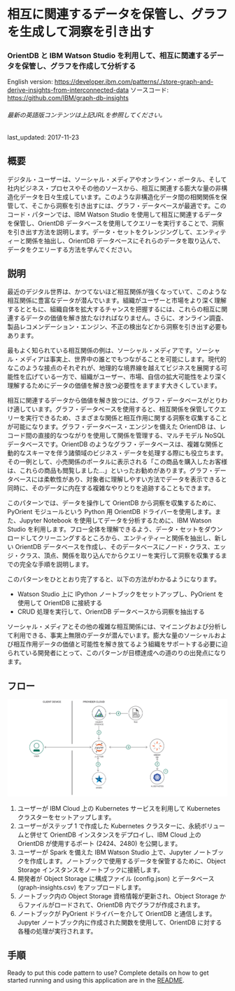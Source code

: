 # 相互に関連するデータを保管し、グラフを生成して洞察を引き出す

### OrientDB と IBM Watson Studio を利用して、相互に関連するデータを保管し、グラフを作成して分析する

English version: https://developer.ibm.com/patterns/./store-graph-and-derive-insights-from-interconnected-data
  ソースコード: https://github.com/IBM/graph-db-insights

###### 最新の英語版コンテンツは上記URLを参照してください。
last_updated: 2017-11-23

 
## 概要

デジタル・ユーザーは、ソーシャル・メディアやオンライン・ポータル、そして社内ビジネス・プロセスやその他のソースから、相互に関連する膨大な量の非構造化データを日々生成しています。このような非構造化データ間の相関関係を保管して、そこから洞察を引き出すには、グラフ・データベースが最適です。このコード・パターンでは、IBM Watson Studio を使用して相互に関連するデータを保管し、OrientDB データベースを使用してクエリーを実行することで、洞察を引き出す方法を説明します。データ・セットをクレンジングして、エンティティーと関係を抽出し、OrientDB データベースにそれらのデータを取り込んで、データをクエリーする方法を学んでください。

## 説明

最近のデジタル世界は、かつてないほど相互関係が強くなっていて、このような相互関係に豊富なデータが潜んでいます。組織がユーザーと市場をより深く理解するとともに、組織自体を拡大するチャンスを把握するには、これらの相互に関連するデータの価値を解き放たなければなりません。さらに、オンライン調査、製品レコメンデーション・エンジン、不正の検出などから洞察を引き出す必要もあります。

最もよく知られている相互関係の例は、ソーシャル・メディアです。ソーシャル・メディアは事実上、世界中の誰とでもつながることを可能にします。現代的なこのような接点のそれぞれが、地理的な境界線を越えてビジネスを展開する可能性を広げている一方で、組織がユーザー、市場、自信の拡大可能性をより深く理解するためにデータの価値を解き放つ必要性をますます大きくしています。

相互に関連するデータから価値を解き放つには、グラフ・データベースがとりわけ適しています。グラフ・データベースを使用すると、相互関係を保管してクエリーを実行できるため、さまざまな関係と相互作用に関する洞察を収集することが可能になります。グラフ・データベース・エンジンを備えた OrientDB は、レコード間の直接的なつながりを使用して関係を管理する、マルチモデル NoSQL データベースです。OrientDB のようなグラフ・データベースは、複雑な関係と動的なスキーマを伴う諸領域のビジネス・データを処理する際にも役立ちます。その一例として、小売関係のポータルに表示される「この商品を購入したお客様は、これらの商品も閲覧しました…」といったお勧めがあります。グラフ・データベースには柔軟性があり、対象者に理解しやすい方法でデータを表示できると同時に、そのデータに内在する複雑なやりとりを追跡することもできます。

このパターンでは、データを操作して OrientDB から洞察を収集するために、PyOrient モジュールという Python 用 OrientDB ドライバーを使用します。また、Jupyter Notebook を使用してデータを分析するために、IBM Watson Studio を利用します。フロー全体を理解できるよう、データ・セットをダウンロードしてクリーニングするところから、エンティティーと関係を抽出し、新しい OrientDB データベースを作成し、そのデータベースにノード・クラス、エッジ・クラス、頂点、関係を取り込んでからクエリーを実行して洞察を収集するまでの完全な手順を説明します。

このパターンをひととおり完了すると、以下の方法がわかるようになります。

* Watson Studio 上に IPython ノートブックをセットアップし、PyOrient を使用して OrientDB に接続する
* CRUD 処理を実行して、OrientDB データベースから洞察を抽出する

ソーシャル・メディアとその他の複雑な相互関係には、マイニングおよび分析して利用できる、事実上無限のデータが潜んでいます。膨大な量のソーシャルおよび相互作用データの価値と可能性を解き放てるよう組織をサポートする必要に迫られている開発者にとって、このパターンが目標達成への道のりの出発点になります。

## フロー

![フロー](./images/Insights-from-OrientDB-database-arch-flow.png)

1. ユーザーが IBM Cloud 上の Kubernetes サービスを利用して Kubernetes クラスターをセットアップします。
1. ユーザーがステップ 1 で作成した Kubernetes クラスターに、永続ボリュームと併せて OrientDB インスタンスをデプロイし、IBM Cloud 上の OrientDB が使用するポート (2424、2480) を公開します。
1. ユーザーが Spark を備えた IBM Watson Studio 上で、Jupyter ノートブックを作成します。ノートブックで使用するデータを保管するために、Object Storage インスタンスをノートブックに接続します。
1. 開発者が Object Storage に構成ファイル (config.json) とデータベース (graph-insights.csv) をアップロードします。
1. ノートブック内の Object Storage 資格情報が更新され、Object Storage からファイルがロードされて、OrientDB 内でグラフが作成されます。
1.  ノートブックが PyOrient ドライバーを介して OrientDB と通信します。Jupyter ノートブック内に作成された関数を使用して、OrientDB に対する各種の処理が実行されます。

## 手順

Ready to put this code pattern to use? Complete details on how to get started running and using this application are in the [README](https://github.com/IBM/graph-db-insights/blob/master/README.md).
